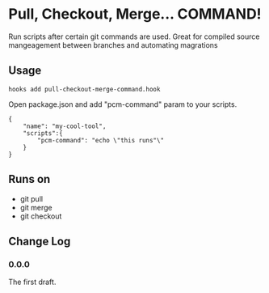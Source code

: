 # Pull, Checkout, Merge... COMMAND!

Run scripts after certain git commands are used. Great for compiled source mangeagement between branches and automating magrations

## Usage

```
hooks add pull-checkout-merge-command.hook
```

Open package.json and add "pcm-command" param to your scripts.

```
{
	"name": "my-cool-tool",
	"scripts":{
		"pcm-command": "echo \"this runs"\"
	}
}
```

## Runs on

* git pull
* git merge
* git checkout

## Change Log

### 0.0.0

The first draft.
